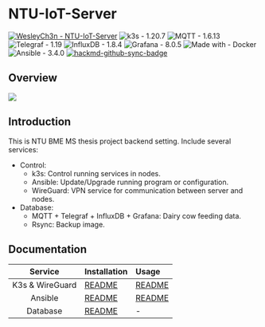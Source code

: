 # NTU-IoT-Server

[![WesleyCh3n - NTU-IoT-Server](https://img.shields.io/badge/WesleyCh3n-NTU--IoT--Server-2ea44f?logo=github)](https://github.com/WesleyCh3n/NTU-IoT-Server) 
![k3s - 1.20.7](https://img.shields.io/badge/k3s-1.20.7-informational?logo=Kubernetes)
![MQTT - 1.6.13](https://img.shields.io/badge/Paho.MQTT-1.2.0-informational?logo=Eclipse+Mosquitto)
![Telegraf - 1.19](https://img.shields.io/badge/Telegraf-1.19-informational)
![InfluxDB - 1.8.4](https://img.shields.io/badge/InfluxDB-1.8.4-informational?logo=InfluxDB)
![Grafana - 8.0.5](https://img.shields.io/badge/Grafana-8.0.5-informational?logo=Grafana)
![Made with - Docker](https://img.shields.io/badge/Made_with-Docker-informational?logo=Docker)
![Ansible - 3.4.0](https://img.shields.io/badge/Ansible-3.4.0-informational?logo=Ansible)
[![hackmd-github-sync-badge](https://hackmd.io/tC5D1J9HRv6GG4JH7J5cEQ/badge)](https://hackmd.io/tC5D1J9HRv6GG4JH7J5cEQ)

## Overview
![](https://i.imgur.com/x8TBhiz.png)

## Introduction

This is NTU BME MS thesis project backend setting. Include several services:
- Control:
    - k3s: Control running services in nodes.
    - Ansible: Update/Upgrade running program or configuration.
    - WireGuard: VPN service for communication between server and nodes.
- Database:
    - MQTT + Telegraf + InfluxDB + Grafana: Dairy cow feeding data.
    - Rsync: Backup image.
    

## Documentation

|     Service     | Installation                                                                            | Usage                                                                              |
|:---------------:| --------------------------------------------------------------------------------------- |:---------------------------------------------------------------------------------- |
| K3s & WireGuard | [README](https://github.com/WesleyCh3n/NTU-IoT-Server/blob/main/README.init.k3s_wg.md)  | [README](https://github.com/WesleyCh3n/NTU-IoT-Server/blob/main/k3s/README.md)     |
|     Ansible     | [README](https://github.com/WesleyCh3n/NTU-IoT-Server/blob/main/README.init.ansible.md) | [README](https://github.com/WesleyCh3n/NTU-IoT-Server/blob/main/ansible/README.md) |
|    Database     | [README](https://github.com/WesleyCh3n/NTU-IoT-Server/blob/main/README.init.server.md)  | -                                                                                  |
